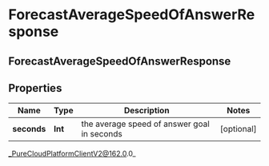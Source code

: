 # ForecastAverageSpeedOfAnswerResponse

## ForecastAverageSpeedOfAnswerResponse

## Properties

|Name | Type | Description | Notes|
|------------ | ------------- | ------------- | -------------|
| **seconds** | **Int** | the average speed of answer goal in seconds | [optional] |



_PureCloudPlatformClientV2@162.0.0_
